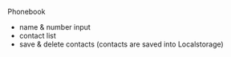 Phonebook

- name & number input
- contact list
- save & delete contacts (contacts are saved into Localstorage)

